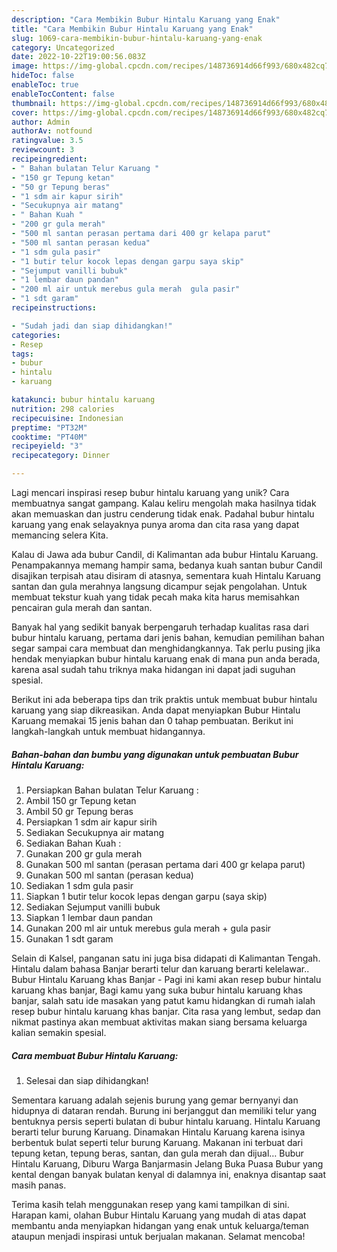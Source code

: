 ```yaml
---
description: "Cara Membikin Bubur Hintalu Karuang yang Enak"
title: "Cara Membikin Bubur Hintalu Karuang yang Enak"
slug: 1069-cara-membikin-bubur-hintalu-karuang-yang-enak
category: Uncategorized
date: 2022-10-22T19:00:56.083Z
image: https://img-global.cpcdn.com/recipes/148736914d66f993/680x482cq70/bubur-hintalu-karuang-foto-resep-utama.jpg
hideToc: false
enableToc: true
enableTocContent: false
thumbnail: https://img-global.cpcdn.com/recipes/148736914d66f993/680x482cq70/bubur-hintalu-karuang-foto-resep-utama.jpg
cover: https://img-global.cpcdn.com/recipes/148736914d66f993/680x482cq70/bubur-hintalu-karuang-foto-resep-utama.jpg
author: Admin
authorAv: notfound
ratingvalue: 3.5
reviewcount: 3
recipeingredient:
- " Bahan bulatan Telur Karuang "
- "150 gr Tepung ketan"
- "50 gr Tepung beras"
- "1 sdm air kapur sirih"
- "Secukupnya air matang"
- " Bahan Kuah "
- "200 gr gula merah"
- "500 ml santan perasan pertama dari 400 gr kelapa parut"
- "500 ml santan perasan kedua"
- "1 sdm gula pasir"
- "1 butir telur kocok lepas dengan garpu saya skip"
- "Sejumput vanilli bubuk"
- "1 lembar daun pandan"
- "200 ml air untuk merebus gula merah  gula pasir"
- "1 sdt garam"
recipeinstructions:

- "Sudah jadi dan siap dihidangkan!"
categories:
- Resep
tags:
- bubur
- hintalu
- karuang

katakunci: bubur hintalu karuang 
nutrition: 298 calories
recipecuisine: Indonesian
preptime: "PT32M"
cooktime: "PT40M"
recipeyield: "3"
recipecategory: Dinner

---
```





Lagi mencari inspirasi resep bubur hintalu karuang yang unik? Cara membuatnya sangat gampang. Kalau keliru mengolah maka hasilnya tidak akan memuaskan dan justru cenderung tidak enak. Padahal bubur hintalu karuang yang enak selayaknya punya aroma dan cita rasa yang dapat memancing selera Kita.





Kalau di Jawa ada bubur Candil, di Kalimantan ada bubur Hintalu Karuang. Penampakannya memang hampir sama, bedanya kuah santan bubur Candil disajikan terpisah atau disiram di atasnya, sementara kuah Hintalu Karuang santan dan gula merahnya langsung dicampur sejak pengolahan. Untuk membuat tekstur kuah yang tidak pecah maka kita harus memisahkan pencairan gula merah dan santan.

Banyak hal yang sedikit banyak berpengaruh terhadap kualitas rasa dari bubur hintalu karuang, pertama dari jenis bahan, kemudian pemilihan bahan segar sampai cara membuat dan menghidangkannya. Tak perlu pusing jika hendak menyiapkan bubur hintalu karuang enak di mana pun anda berada, karena asal sudah tahu triknya maka hidangan ini dapat jadi suguhan spesial.






Berikut ini ada beberapa tips dan trik praktis untuk membuat bubur hintalu karuang yang siap dikreasikan. Anda dapat menyiapkan Bubur Hintalu Karuang memakai 15 jenis bahan dan 0 tahap pembuatan. Berikut ini langkah-langkah untuk membuat hidangannya.

<!--inarticleads1-->

##### Bahan-bahan dan bumbu yang digunakan untuk pembuatan Bubur Hintalu Karuang:

1. Persiapkan  Bahan bulatan Telur Karuang :
1. Ambil 150 gr Tepung ketan
1. Ambil 50 gr Tepung beras
1. Persiapkan 1 sdm air kapur sirih
1. Sediakan Secukupnya air matang
1. Sediakan  Bahan Kuah :
1. Gunakan 200 gr gula merah
1. Gunakan 500 ml santan (perasan pertama dari 400 gr kelapa parut)
1. Gunakan 500 ml santan (perasan kedua)
1. Sediakan 1 sdm gula pasir
1. Siapkan 1 butir telur kocok lepas dengan garpu (saya skip)
1. Sediakan Sejumput vanilli bubuk
1. Siapkan 1 lembar daun pandan
1. Gunakan 200 ml air untuk merebus gula merah + gula pasir
1. Gunakan 1 sdt garam


Selain di Kalsel, panganan satu ini juga bisa didapati di Kalimantan Tengah. Hintalu dalam bahasa Banjar berarti telur dan karuang berarti kelelawar.. Bubur Hintalu Karuang khas Banjar - Pagi ini kami akan resep bubur hintalu karuang khas banjar, Bagi kamu yang suka bubur hintalu karuang khas banjar, salah satu ide masakan yang patut kamu hidangkan di rumah ialah resep bubur hintalu karuang khas banjar. Cita rasa yang lembut, sedap dan nikmat pastinya akan membuat aktivitas makan siang bersama keluarga kalian semakin spesial. 

<!--inarticleads2-->

##### Cara membuat Bubur Hintalu Karuang:


1. Selesai dan siap dihidangkan!

Sementara karuang adalah sejenis burung yang gemar bernyanyi dan hidupnya di dataran rendah. Burung ini berjanggut dan memiliki telur yang bentuknya persis seperti bulatan di bubur hintalu karuang. Hintalu Karuang berarti telur burung Karuang. Dinamakan Hintalu Karuang karena isinya berbentuk bulat seperti telur burung Karuang. Makanan ini terbuat dari tepung ketan, tepung beras, santan, dan gula merah dan dijual… Bubur Hintalu Karuang, Diburu Warga Banjarmasin Jelang Buka Puasa Bubur yang kental dengan banyak bulatan kenyal di dalamnya ini, enaknya disantap saat masih panas. 

Terima kasih telah menggunakan resep yang kami tampilkan di sini. Harapan kami, olahan Bubur Hintalu Karuang yang mudah di atas dapat membantu anda menyiapkan hidangan yang enak untuk keluarga/teman ataupun menjadi inspirasi untuk berjualan makanan. Selamat mencoba!
